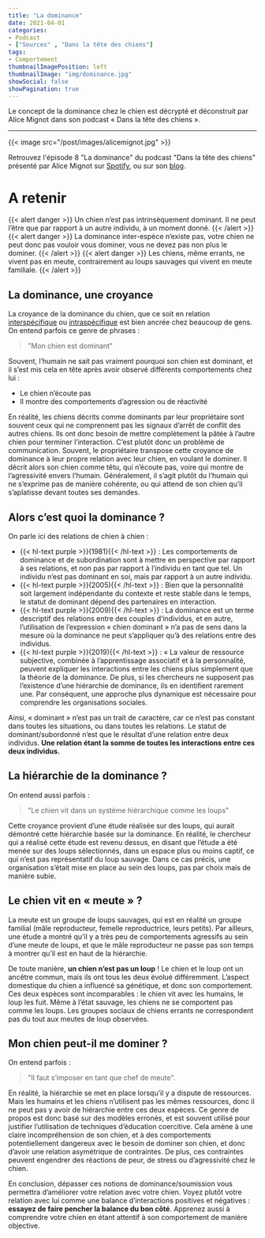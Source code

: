 ```yaml
---
title: "La dominance"
date: 2021-04-01
categories:
- Podcast
- ["Sources" , "Dans la tête des chiens"]
tags:
- Comportement
thumbnailImagePosition: left
thumbnailImage: "img/dominance.jpg"
showSocial: false
showPagination: true
---
```


Le concept de la dominance chez le chien est décrypté et déconstruit par Alice Mignot dans son podcast « Dans la tête des chiens ».
<!--more-->
---
{{< image src="/post/images/alicemignot.jpg" >}}

Retrouvez l'épisode 8 "La dominance" du podcast "Dans la tête des chiens" présenté par Alice Mignot sur [Spotify](https://open.spotify.com/episode/631POHPOU3UUHhgfSXLmJl?si=a1cfffbe00784f06), ou sur son [blog](https://comportementcanin.blog/2021/04/29/episode-8-la-dominance/).

# A retenir
{{< alert danger >}}
Un chien n’est pas intrinsèquement dominant. Il ne peut l’être que par rapport à un autre individu, à un moment donné.
{{< /alert >}}
{{< alert danger >}}
La dominance inter-espèce n’existe pas, votre chien ne peut donc pas vouloir vous dominer, vous ne devez pas non plus le dominer.
{{< /alert >}}
{{< alert danger >}}
Les chiens, même errants, ne vivent pas en meute, contrairement au loups sauvages qui vivent en meute familiale.
{{< /alert >}}


## La dominance, une croyance

La croyance de la dominance du chien, que ce soit en relation [interspécifique](https://www.leblogcanin.fr/2022/vocabulaire/) ou [intraspécifique](https://www.leblogcanin.fr/2022/vocabulaire/) est bien ancrée chez beaucoup de gens.  
On entend parfois ce genre de phrases :

> "Mon chien est dominant"

Souvent, l’humain ne sait pas vraiment pourquoi son chien est dominant, et il s’est mis cela en tête après avoir observé différents comportements chez lui :
-	Le chien n’écoute pas
-	 Il montre des comportements d’agression ou de réactivité  

En réalité, les chiens décrits comme dominants par leur propriétaire sont souvent ceux qui ne comprennent pas les signaux d’arrêt de conflit des autres chiens. Ils ont donc besoin de mettre complètement la pâtée à l’autre chien pour terminer l’interaction. C’est plutôt donc un problème de communication.
Souvent, le propriétaire transpose cette croyance de dominance à leur propre relation avec leur chien, en voulant le dominer. Il décrit alors son chien comme têtu, qui n’écoute pas, voire qui montre de l’agressivité envers l’humain. Généralement, il s’agit plutôt du l’humain qui ne s’exprime pas de manière cohérente, ou qui attend de son chien qu’il s’aplatisse devant toutes ses demandes.

## Alors c’est quoi la dominance ?

On parle ici des relations de chien à chien :  

- {{< hl-text purple >}}(1981){{< /hl-text >}} : Les comportements de dominance et de subordination sont à mettre en perspective par rapport à ses relations, et non pas par rapport à l’individu en tant que tel. Un individu n’est pas dominant en soi, mais par rapport à un autre individu.  
- {{< hl-text purple >}}(2005){{< /hl-text >}} : Bien que la personnalité soit largement indépendante du contexte et reste stable dans le temps, le statut de dominant dépend des partenaires en interaction.  
- {{< hl-text purple >}}(2009){{< /hl-text >}} : La dominance est un terme descriptif des relations entre des couples d’individus, et en autre, l’utilisation de l’expression « chien dominant » n’a pas de sens dans la mesure où la dominance ne peut s’appliquer qu’à des relations entre des individus.  
-	{{< hl-text purple >}}(2019){{< /hl-text >}} : « La valeur de ressource subjective, combinée à l’apprentissage associatif et à la personnalité, peuvent expliquer les interactions entre les chiens plus simplement que la théorie de la dominance. De plus, si les chercheurs ne supposent pas l’existence d’une hiérarchie de dominance, ils en identifient rarement une. Par conséquent, une approche plus dynamique est nécessaire pour comprendre les organisations sociales.

Ainsi, « dominant » n’est pas un trait de caractère, car ce n’est pas constant dans toutes les situations, ou dans toutes les relations. Le statut de dominant/subordonné n’est que le résultat d’une relation entre deux individus. **Une relation étant la somme de toutes les interactions entre ces deux individus.**

## La hiérarchie de la dominance ?

On entend aussi parfois :  
> "Le chien vit dans un système hiérarchique comme les loups" 

Cette croyance provient d’une étude réalisée sur des loups, qui aurait démontré cette hiérarchie basée sur la dominance. 
En réalité, le chercheur qui a réalisé cette étude est revenu dessus, en disant que l’étude a été menée sur des loups sélectionnés, dans un espace plus ou moins captif, ce qui n’est pas représentatif du loup sauvage. Dans ce cas précis, une organisation s’était mise en place au sein des loups, pas par choix mais de manière subie.

## Le chien vit en « meute » ?

La meute est un groupe de loups sauvages, qui est en réalité un groupe familial (mâle reproducteur, femelle reproductrice, leurs petits). Par ailleurs, une étude a montré qu’il y a très peu de comportements agressifs au sein d’une meute de loups, et que le mâle reproducteur ne passe pas son temps à montrer qu’il est en haut de la hiérarchie.  

De toute manière, **un chien n’est pas un loup** ! Le chien et le loup ont un ancêtre commun, mais ils ont tous les deux évolué différemment. L’aspect domestique du chien a influencé sa génétique, et donc son comportement. Ces deux espèces sont incomparables : le chien vit avec les humains, le loup les fuit.
Même à l’état sauvage, les chiens ne se comportent pas comme les loups. Les groupes sociaux de chiens errants ne correspondent pas du tout aux meutes de loup observées.

## Mon chien peut-il me dominer ?

On entend parfois :  
> "Il faut s’imposer en tant que chef de meute".  

En réalité, la hiérarchie se met en place lorsqu’il y a dispute de ressources. Mais les humains et les chiens n’utilisent pas les mêmes ressources, donc il ne peut pas y avoir de hiérarchie entre ces deux espèces. 
Ce genre de propos est donc basé sur des modèles erronés, et est souvent utilisé pour justifier l’utilisation de techniques d’éducation coercitive. Cela amène à une claire incompréhension de son chien, et à des comportements potentiellement dangereux avec le besoin de dominer son chien, et donc d’avoir une relation asymétrique de contraintes. De plus, ces contraintes peuvent engendrer des réactions de peur, de stress ou d’agressivité chez le chien.  

En conclusion, dépasser ces notions de dominance/soumission vous permettra d’améliorer votre relation avec votre chien. Voyez plutôt votre relation avec lui comme une balance d’interactions positives et négatives : **essayez de faire pencher la balance du bon côté**. Apprenez aussi à comprendre votre chien en étant attentif à son comportement de manière objective.

